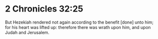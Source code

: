 # 2 Chronicles 32:25

But Hezekiah rendered not again according to the benefit [done] unto him; for his heart was lifted up: therefore there was wrath upon him, and upon Judah and Jerusalem.
